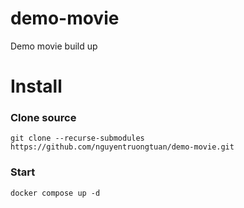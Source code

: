 # demo-movie
Demo movie build up 


# Install

### Clone source
```
git clone --recurse-submodules  https://github.com/nguyentruongtuan/demo-movie.git
```

### Start
```
docker compose up -d 
```